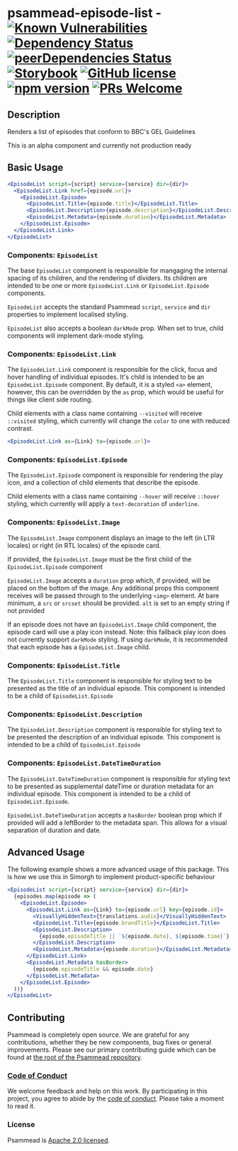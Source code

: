 # psammead-episode-list - [![Known Vulnerabilities](https://snyk.io/test/github/bbc/psammead/badge.svg?targetFile=packages%2Fcomponents%2Fpsammead-episode-list%2Fpackage.json)](https://snyk.io/test/github/bbc/psammead?targetFile=packages%2Fcomponents%2Fpsammead-episode-list%2Fpackage.json) [![Dependency Status](https://david-dm.org/bbc/psammead.svg?path=packages/components/psammead-episode-list)](https://david-dm.org/bbc/psammead?path=packages/components/psammead-episode-list) [![peerDependencies Status](https://david-dm.org/bbc/psammead/peer-status.svg?path=packages/components/psammead-episode-list)](https://david-dm.org/bbc/psammead?path=packages/components/psammead-episode-list&type=peer) [![Storybook](https://raw.githubusercontent.com/storybooks/brand/master/badge/badge-storybook.svg?sanitize=true)](https://bbc.github.io/psammead/?path=/story/figure--containing-image) [![GitHub license](https://img.shields.io/badge/license-Apache%202.0-blue.svg)](https://github.com/bbc/psammead/blob/latest/LICENSE) [![npm version](https://img.shields.io/npm/v/@bbc/psammead-episode-list.svg)](https://www.npmjs.com/package/@bbc/psammead-episode-list) [![PRs Welcome](https://img.shields.io/badge/PRs-welcome-brightgreen.svg)](https://github.com/bbc/psammead/blob/latest/CONTRIBUTING.md)

## Description

Renders a list of episodes that conform to BBC's GEL Guidelines

This is an alpha component and currently not production ready

## Basic Usage

```jsx
<EpisodeList script={script} service={service} dir={dir}>
  <EpisodeList.Link href={episode.url}>
    <EpisodeList.Episode>
      <EpisodeList.Title>{episode.title}</EpisodeList.Title>
      <EpisodeList.Description>{episode.description}</EpisodeList.Description>
      <EpisodeList.Metadata>{episode.duration}</EpisodeList.Metadata>
    </EpisodeList.Episode>
  </EpisodeList.Link>
</EpisodeList>
```

### Components: `EpisodeList`

The base `EpisodeList` component is responsible for mangaging the internal spacing of its children, and the rendering of dividers. Its children are intended to be one or more `EpisodeList.Link` or `EpisodeList.Episode` components.

`EpisodeList` accepts the standard Psammead `script`, `service` and `dir` properties to implement localised styling.

`EpisodeList` also accepts a boolean `darkMode` prop. When set to true, child components will implement dark-mode styling.

### Components: `EpisodeList.Link`

The `EpisodeList.Link` component is responsible for the click, focus and hover handling of individual episodes. It's child is intended to be an `EpisodeList.Episode` component. By default, it is a styled `<a>` element, however, this can be overridden by the `as` prop, which would be useful for things like client side routing.

Child elements with a class name containing `--visited` will receive `::visited` styling, which currently will change the `color` to one with reduced contrast.

```jsx
<EpisodeList.Link as={Link} to={episode.url}>
```

### Components: `EpisodeList.Episode`

The `EpisodeList.Episode` component is responsible for rendering the play icon, and a collection of child elements that describe the episode.

Child elements with a class name containing `--hover` will receive `::hover` styling, which currently will apply a `text-decoration` of `underline`.

### Components: `EpisodeList.Image`

The `EpisodeList.Image` component displays an image to the left (in LTR locales) or right (in RTL locales) of the episode card.

If provided, the `EpisodeList.Image` must be the first child of the `EpisodeList.Episode` component

`EpisodeList.Image` accepts a `duration` prop which, if provided, will be placed on the bottom of the image. Any additional props this component receives will be passed through to the underlying `<img>` element. At bare minimum, a `src` or `srcset` should be provided. `alt` is set to an empty string if not provided

If an episode does not have an `EpisodeList.Image` child component, the episode card will use a play icon instead. Note: this fallback play icon does not currently support `darkMode` styling. If using `darkMode`, it is recommended that each episode has a `EpisodeList.Image` child.

### Components: `EpisodeList.Title`

The `EpisodeList.Title` component is responsible for styling text to be presented as the title of an individual episode. This component is intended to be a child of `EpisodeList.Episode`

### Components: `EpisodeList.Description`

The `EpisodeList.Description` component is responsible for styling text to be presented the description of an individual episode. This component is intended to be a child of `EpisodeList.Episode`

### Components: `EpisodeList.DateTimeDuration`

The `EpisodeList.DateTimeDuration` component is responsible for styling text to be presented as supplemental dateTime or duration metadata for an individual episode. This component is intended to be a child of `EpisodeList.Episode`.

`EpisodeList.DateTimeDuration` accepts a `hasBorder` boolean prop which if provided will add a leftBorder to the metadata span. This allows for a visual separation of duration and date.

## Advanced Usage

The following example shows a more advanced usage of this package. This is how we use this in Simorgh to implement product-specific behaviour

```jsx
<EpisodeList script={script} service={service} dir={dir}>
  {episodes.map(episode => (
    <EpisodeList.Episode>
      <EpisodeList.Link as={Link} to={episode.url} key={episode.id}>
        <VisuallyHiddenText>{translations.audio}</VisuallyHiddenText>
        <EpisodeList.Title>{episode.brandTitle}</EpisodeList.Title>
        <EpisodeList.Description>
          {episode.episodeTitle || `${episode.date}, ${episode.time}`}
        </EpisodeList.Description>
        <EpisodeList.Metadata>{episode.duration}</EpisodeList.Metadata>
      </EpisodeList.Link>
      <EpisodeList.Metadata hasBorder>
        {episode.episodeTitle && episode.date}
      </EpisodeList.Metadata>
    </EpisodeList.Episode>
  ))}
</EpisodeList>
```

## Contributing

Psammead is completely open source. We are grateful for any contributions, whether they be new components, bug fixes or general improvements. Please see our primary contributing guide which can be found at [the root of the Psammead repository](https://github.com/bbc/psammead/blob/latest/CONTRIBUTING.md).

### [Code of Conduct](https://github.com/bbc/psammead/blob/latest/CODE_OF_CONDUCT.md)

We welcome feedback and help on this work. By participating in this project, you agree to abide by the [code of conduct](https://github.com/bbc/psammead/blob/latest/CODE_OF_CONDUCT.md). Please take a moment to read it.

### License

Psammead is [Apache 2.0 licensed](https://github.com/bbc/psammead/blob/latest/LICENSE).
